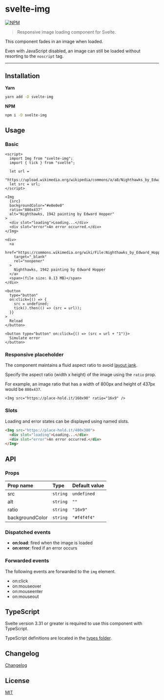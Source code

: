 # svelte-img

[![NPM][npm]][npm-url]

> Responsive image loading component for Svelte.

<!-- REPO_URL -->

This component fades in an image when loaded.

Even with JavaScript disabled, an image can still be loaded without resorting to the `noscript` tag.

---

<!-- TOC -->

## Installation

**Yarn**

```bash
yarn add -D svelte-img
```

**NPM**

```bash
npm i -D svelte-img
```

## Usage

### Basic

```svelte
<script>
  import Img from "svelte-img";
  import { tick } from "svelte";

  let url =
    "https://upload.wikimedia.org/wikipedia/commons/a/a8/Nighthawks_by_Edward_Hopper_1942.jpg";
  let src = url;
</script>

<Img
  {src}
  backgroundColor="#e0e0e0"
  ratio="800x437"
  alt="Nighthawks, 1942 painting by Edward Hopper"
>
  <div slot="loading">Loading...</div>
  <div slot="error">An error occurred.</div>
</Img>

<div>
  <a
    href="https://commons.wikimedia.org/wiki/File:Nighthawks_by_Edward_Hopper_1942.jpg"
    target="_blank"
    rel="noopener"
  >
    Nighthawks, 1942 painting by Edward Hopper
  </a>
  <span>(file size: 8.13 MB)</span>
</div>

<button
  type="button"
  on:click={() => {
    src = undefined;
    tick().then(() => (src = url));
  }}
>
  Reload
</button>

<button type="button" on:click={() => (src = url + "1")}>
  Simulate error
</button>

```

### Responsive placeholder

The component maintains a fluid aspect ratio to avoid [layout jank](https://css-tricks.com/the-fight-against-layout-jank/).

Specify the aspect ratio (width x height) of the image using the `ratio` prop.

For example, an image ratio that has a width of 800px and height of 437px would be `800x437`.

```svelte
<Img src="https://place-hold.it/160x90" ratio="16x9" />

```

### Slots

Loading and error states can be displayed using named slots.

```html
<Img src="https://place-hold.it/400x300">
  <div slot="loading">Loading...</div>
  <div slot="error">An error occurred.</div>
</Img>
```

## API

### Props

| Prop name       | Type     | Default value |
| :-------------- | :------- | :------------ |
| src             | `string` | `undefined`   |
| alt             | `string` | `""`          |
| ratio           | `string` | `"16x9"`      |
| backgroundColor | `string` | `"#f4f4f4"`   |

### Dispatched events

- **on:load**: fired when the image is loaded
- **on:error**: fired if an error occurs

### Forwarded events

The following events are forwarded to the `img` element.

- on:click
- on:mouseover
- on:mouseenter
- on:mouseout

## TypeScript

Svelte version 3.31 or greater is required to use this component with TypeScript.

TypeScript definitions are located in the [types folder](./types).

## Changelog

[Changelog](CHANGELOG.md)

## License

[MIT](LICENSE)

[npm]: https://img.shields.io/npm/v/svelte-img.svg?color=blue&style=for-the-badge
[npm-url]: https://npmjs.com/package/svelte-img
